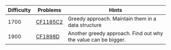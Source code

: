 | Difficulty | Problems | Hints |
| -------- | -------- | -------- |
| 1700 | [CF1185C2](https://codeforces.com/problemset/problem/1185/C2) | Greedy approach. Maintain them in a data structure |
| 1900 | [CF1898D](https://codeforces.com/problemset/problem/1898/D) | Another greedy approach. Find out why the value can be bigger. |